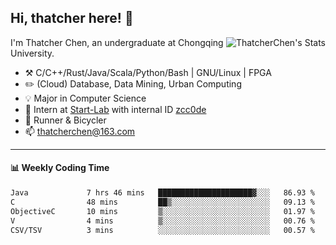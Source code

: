 ## Hi, thatcher here! :wave:

<img align="right" src="https://github-readme-stats.vercel.app/api?username=thatcherchen&title_color=333&text_color=777" alt="ThatcherChen's Stats" >

I'm Thatcher Chen, an undergraduate at Chongqing University.

- :hammer_and_pick:  C/C++/Rust/Java/Scala/Python/Bash | GNU/Linux | FPGA
- :pencil2:  (Cloud) Database, Data Mining, Urban Computing
- :bulb:   Major in Computer Science
- :telescope:  Intern at [Start-Lab](https://github.com/Spatio-Temporal-Lab) with internal ID [zcc0de](https://github.com/zcc0de)
- :seedling:  Runner & Bicycler
- :mailbox: thatcherchen@163.com

---

#### :bar_chart: Weekly Coding Time

<!--START_SECTION:waka-->

```txt
Java             7 hrs 46 mins   █████████████████████▓░░░   86.93 %
C                48 mins         ██▒░░░░░░░░░░░░░░░░░░░░░░   09.13 %
ObjectiveC       10 mins         ▒░░░░░░░░░░░░░░░░░░░░░░░░   01.97 %
V                4 mins          ▒░░░░░░░░░░░░░░░░░░░░░░░░   00.76 %
CSV/TSV          3 mins          ░░░░░░░░░░░░░░░░░░░░░░░░░   00.57 %
```

<!--END_SECTION:waka-->
